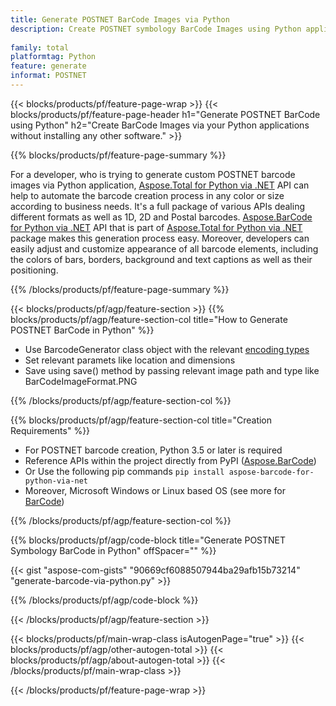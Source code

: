 ```yaml
---
title: Generate POSTNET BarCode Images via Python
description: Create POSTNET symbology BarCode Images using Python applications without using any other software. 
 
family: total
platformtag: Python
feature: generate
informat: POSTNET
---
```

{{< blocks/products/pf/feature-page-wrap >}}
{{< blocks/products/pf/feature-page-header h1="Generate POSTNET BarCode using Python" h2="Create BarCode Images via your Python applications without installing any other software." >}}

{{% blocks/products/pf/feature-page-summary %}}

For a developer, who is trying to generate custom POSTNET barcode images via Python application, [Aspose.Total for Python via .NET](https://products.aspose.com/total/python-net/) API can help to automate the barcode creation process in any color or size according to business needs. It's a full package of various APIs dealing different formats as well as 1D, 2D and Postal barcodes. [Aspose.BarCode for Python via .NET](https://products.aspose.com/barcode/python-net/) API that is part of [Aspose.Total for Python via .NET](https://products.aspose.com/total/python-net/) package makes this generation process easy. Moreover, developers can easily adjust and customize appearance of all barcode elements, including the colors of bars, borders, background and text captions as well as their positioning.

{{% /blocks/products/pf/feature-page-summary %}}

{{< blocks/products/pf/agp/feature-section >}}
{{% blocks/products/pf/agp/feature-section-col title="How to Generate POSTNET BarCode in Python" %}}

- Use BarcodeGenerator class object with the relevant [encoding types](https://docs.aspose.com/barcode/python-net/api-reference/aspose.barcode.generation/#enumerations)
- Set relevant paramets like location and dimensions
- Save using save() method by passing relevant image path and type like BarCodeImageFormat.PNG

{{% /blocks/products/pf/agp/feature-section-col %}}

{{% blocks/products/pf/agp/feature-section-col title="Creation Requirements" %}}

- For POSTNET barcode creation, Python 3.5 or later is required
- Reference APIs within the project directly from PyPI ([Aspose.BarCode](https://pypi.org/project/aspose-barcode-for-python-via-net/)) 
- Or Use the following pip commands ```pip install aspose-barcode-for-python-via-net``` 
- Moreover, Microsoft Windows or Linux based OS (see more for [BarCode](https://docs.aspose.com/barcode/python-net/system-requirements/)) 

{{% /blocks/products/pf/agp/feature-section-col %}}

{{% blocks/products/pf/agp/code-block title="Generate POSTNET Symbology BarCode in Python" offSpacer="" %}}

{{< gist "aspose-com-gists" "90669cf6088507944ba29afb15b73214" "generate-barcode-via-python.py" >}}

{{% /blocks/products/pf/agp/code-block %}}

{{< /blocks/products/pf/agp/feature-section >}}

{{< blocks/products/pf/main-wrap-class isAutogenPage="true" >}}
{{< blocks/products/pf/agp/other-autogen-total >}}
{{< blocks/products/pf/agp/about-autogen-total >}}
{{< /blocks/products/pf/main-wrap-class >}}

{{< /blocks/products/pf/feature-page-wrap >}}